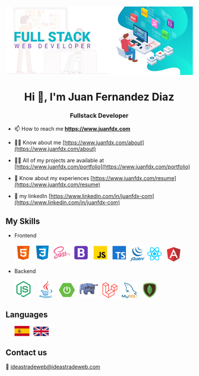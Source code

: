 
![fullstack](/images/fullstack1.jpg)

<h1 align="center">Hi 👋, I'm Juan Fernandez Diaz</h1>
<h3 align="center">Fullstack Developer</h3>

- 📫 How to reach me **https://www.juanfdx.com**

- 🙍‍♂️ Know about me [https://www.juanfdx.com/about](https://www.juanfdx.com/about)

- 👨‍💻 All of my projects are available at [https://www.juanfdx.com/portfolio](https://www.juanfdx.com/portfolio)

- 📄 Know about my experiences [https://www.juanfdx.com/resume](https://www.juanfdx.com/resume)

- 💼 my linkedIn [https://www.linkedin.com/in/juanfdx-com](https://www.linkedin.com/in/juanfdx-com)

## My Skills

- Frontend
  <p>
    <img src="/images/html5.png" width="47px" /> 
    <img src="/images/css3.png" width="48px" /> 
    <img src="/images/sass.png" width="48px" /> 
    <img src="/images/bootstrap.png" width="48px" />
    <img src="/images/javascript.png" width="48px" />
    <img src="/images/typescript.png" width="48px" />
    <img src="/images/jquery.png" width="42px" />
    <img src="/images/react.png" width="42px" /> &nbsp;
    <img src="/images/angular.png" width="37px" />
  </p>

- Backend
   <p>
    <img src="/images/node.png" width="48px" /> &nbsp;
    <img src="/images/java.png" width="48px" /> &nbsp; 
    <img src="/images/spring-boot1.png" width="44px" /> &nbsp;    
    <img src="/images/php.png" width="50px" /> &nbsp;
    <img src="/images/laravel.png" width="40px" /> &nbsp;
    <img src="/images/mysql.png" width="42px" /> &nbsp;
    <img src="/images/mongo.png" width="42px" />
  </p>
  
## Languages

  <p>
    &nbsp; &nbsp; &nbsp; <img src="/images/spain.png" width="40px" /> &nbsp;
    <img src="/images/united-kingdom.png" width="41px" height="25px" /> 
  </p> 
  
## Contact us

   📧 [ideastradeweb@ideastradeweb.com](https://ideastradeweb.com/contact) 
   &nbsp;<br />
   &nbsp;<br />
